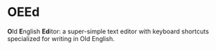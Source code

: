 # OEEd

**O**ld **E**nglish **Ed**itor: a super-simple text editor with keyboard shortcuts specialized for writing in Old English.
